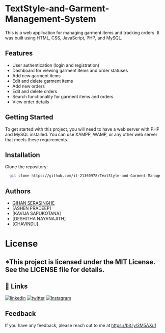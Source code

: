 # TextStyle-and-Garment-Management-System
 This is a web application for managing garment items and tracking orders. It was built using HTML, CSS, JavaScript, PHP, and MySQL.
 
 ## Features
 <ul>
  <li>User authentication (login and registration)</li>
  <li>Dashboard for viewing garment items and order statuses</li>
  <li>Add new garment items</li>
  <li>Edit and delete garment items</li>
  <li>Add new orders</li>
  <li>Edit and delete orders</li>
  <li>Search functionality for garment items and orders</li>
  <li>View order details</li>
</ul>
  
  ## Getting Started
To get started with this project, you will need to have a web server with PHP and MySQL installed. You can use XAMPP, WAMP, or any other web server that meets these requirements.

## Installation
Clone the repository:
```bash
  git clone https://github.com/it-21360978/TextStyle-and-Garment-Management-System.git

```

## Authors

- [GIHAN SERASINGHE](https://github.com/it-21360978)
- [ASHEN PRADEEP]
- [KAVIJA SAPUKOTANA]
- [DESHITHA NAYANAJITH]
- [CHAVINDU]

# License
## *This project is licensed under the MIT License. See the LICENSE file for details.

## 🔗 Links
[![linkedin](https://img.shields.io/badge/linkedin-0A66C2?style=for-the-badge&logo=linkedin&logoColor=white)](https://www.linkedin.com/in/gihan-serasinghe-457033264)
[![twitter](https://img.shields.io/badge/twitter-1DA1F2?style=for-the-badge&logo=twitter&logoColor=white)](https://twitter.com/SrasingheG)
[![Instagram](https://img.shields.io/badge/Instagram-E4405F?style=for-the-badge&logo=instagram&logoColor=white)](https://www.instagram.com/gihanxeno__/)



## Feedback

If you have any feedback, please reach out to me at https://bit.ly/3M5AXuf
